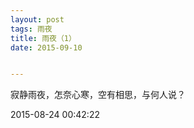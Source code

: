 ```yaml
---
layout: post
tags: 雨夜 
title: 雨夜（1） 
date: 2015-09-10


---
```


寂静雨夜，怎奈心寒，空有相思，与何人说？

2015-08-24 00:42:22
